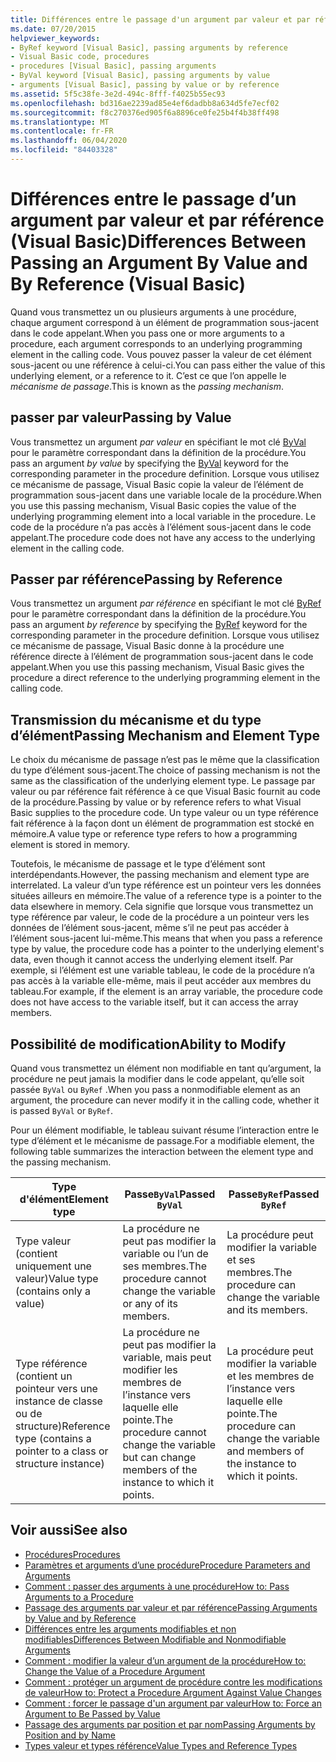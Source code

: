 ```yaml
---
title: Différences entre le passage d'un argument par valeur et par référence
ms.date: 07/20/2015
helpviewer_keywords:
- ByRef keyword [Visual Basic], passing arguments by reference
- Visual Basic code, procedures
- procedures [Visual Basic], passing arguments
- ByVal keyword [Visual Basic], passing arguments by value
- arguments [Visual Basic], passing by value or by reference
ms.assetid: 5f5c38fe-3e2d-494c-8fff-f4025b55ec93
ms.openlocfilehash: bd316ae2239ad85e4ef6dadbb8a634d5fe7ecf02
ms.sourcegitcommit: f8c270376ed905f6a8896ce0fe25b4f4b38ff498
ms.translationtype: MT
ms.contentlocale: fr-FR
ms.lasthandoff: 06/04/2020
ms.locfileid: "84403328"
---
```

# <a name="differences-between-passing-an-argument-by-value-and-by-reference-visual-basic"></a><span data-ttu-id="5a4b2-102">Différences entre le passage d’un argument par valeur et par référence (Visual Basic)</span><span class="sxs-lookup"><span data-stu-id="5a4b2-102">Differences Between Passing an Argument By Value and By Reference (Visual Basic)</span></span>
<span data-ttu-id="5a4b2-103">Quand vous transmettez un ou plusieurs arguments à une procédure, chaque argument correspond à un élément de programmation sous-jacent dans le code appelant.</span><span class="sxs-lookup"><span data-stu-id="5a4b2-103">When you pass one or more arguments to a procedure, each argument corresponds to an underlying programming element in the calling code.</span></span> <span data-ttu-id="5a4b2-104">Vous pouvez passer la valeur de cet élément sous-jacent ou une référence à celui-ci.</span><span class="sxs-lookup"><span data-stu-id="5a4b2-104">You can pass either the value of this underlying element, or a reference to it.</span></span> <span data-ttu-id="5a4b2-105">C’est ce que l’on appelle le *mécanisme de passage*.</span><span class="sxs-lookup"><span data-stu-id="5a4b2-105">This is known as the *passing mechanism*.</span></span>  
  
## <a name="passing-by-value"></a><span data-ttu-id="5a4b2-106">passer par valeur</span><span class="sxs-lookup"><span data-stu-id="5a4b2-106">Passing by Value</span></span>  
 <span data-ttu-id="5a4b2-107">Vous transmettez un argument *par valeur* en spécifiant le mot clé [ByVal](../../../language-reference/modifiers/byval.md) pour le paramètre correspondant dans la définition de la procédure.</span><span class="sxs-lookup"><span data-stu-id="5a4b2-107">You pass an argument *by value* by specifying the [ByVal](../../../language-reference/modifiers/byval.md) keyword for the corresponding parameter in the procedure definition.</span></span> <span data-ttu-id="5a4b2-108">Lorsque vous utilisez ce mécanisme de passage, Visual Basic copie la valeur de l’élément de programmation sous-jacent dans une variable locale de la procédure.</span><span class="sxs-lookup"><span data-stu-id="5a4b2-108">When you use this passing mechanism, Visual Basic copies the value of the underlying programming element into a local variable in the procedure.</span></span> <span data-ttu-id="5a4b2-109">Le code de la procédure n’a pas accès à l’élément sous-jacent dans le code appelant.</span><span class="sxs-lookup"><span data-stu-id="5a4b2-109">The procedure code does not have any access to the underlying element in the calling code.</span></span>  
  
## <a name="passing-by-reference"></a><span data-ttu-id="5a4b2-110">Passer par référence</span><span class="sxs-lookup"><span data-stu-id="5a4b2-110">Passing by Reference</span></span>  
 <span data-ttu-id="5a4b2-111">Vous transmettez un argument *par référence* en spécifiant le mot clé [ByRef](../../../language-reference/modifiers/byref.md) pour le paramètre correspondant dans la définition de la procédure.</span><span class="sxs-lookup"><span data-stu-id="5a4b2-111">You pass an argument *by reference* by specifying the [ByRef](../../../language-reference/modifiers/byref.md) keyword for the corresponding parameter in the procedure definition.</span></span> <span data-ttu-id="5a4b2-112">Lorsque vous utilisez ce mécanisme de passage, Visual Basic donne à la procédure une référence directe à l’élément de programmation sous-jacent dans le code appelant.</span><span class="sxs-lookup"><span data-stu-id="5a4b2-112">When you use this passing mechanism, Visual Basic gives the procedure a direct reference to the underlying programming element in the calling code.</span></span>  
  
## <a name="passing-mechanism-and-element-type"></a><span data-ttu-id="5a4b2-113">Transmission du mécanisme et du type d’élément</span><span class="sxs-lookup"><span data-stu-id="5a4b2-113">Passing Mechanism and Element Type</span></span>  
 <span data-ttu-id="5a4b2-114">Le choix du mécanisme de passage n’est pas le même que la classification du type d’élément sous-jacent.</span><span class="sxs-lookup"><span data-stu-id="5a4b2-114">The choice of passing mechanism is not the same as the classification of the underlying element type.</span></span> <span data-ttu-id="5a4b2-115">Le passage par valeur ou par référence fait référence à ce que Visual Basic fournit au code de la procédure.</span><span class="sxs-lookup"><span data-stu-id="5a4b2-115">Passing by value or by reference refers to what Visual Basic supplies to the procedure code.</span></span> <span data-ttu-id="5a4b2-116">Un type valeur ou un type référence fait référence à la façon dont un élément de programmation est stocké en mémoire.</span><span class="sxs-lookup"><span data-stu-id="5a4b2-116">A value type or reference type refers to how a programming element is stored in memory.</span></span>  
  
 <span data-ttu-id="5a4b2-117">Toutefois, le mécanisme de passage et le type d’élément sont interdépendants.</span><span class="sxs-lookup"><span data-stu-id="5a4b2-117">However, the passing mechanism and element type are interrelated.</span></span> <span data-ttu-id="5a4b2-118">La valeur d’un type référence est un pointeur vers les données situées ailleurs en mémoire.</span><span class="sxs-lookup"><span data-stu-id="5a4b2-118">The value of a reference type is a pointer to the data elsewhere in memory.</span></span> <span data-ttu-id="5a4b2-119">Cela signifie que lorsque vous transmettez un type référence par valeur, le code de la procédure a un pointeur vers les données de l’élément sous-jacent, même s’il ne peut pas accéder à l’élément sous-jacent lui-même.</span><span class="sxs-lookup"><span data-stu-id="5a4b2-119">This means that when you pass a reference type by value, the procedure code has a pointer to the underlying element's data, even though it cannot access the underlying element itself.</span></span> <span data-ttu-id="5a4b2-120">Par exemple, si l’élément est une variable tableau, le code de la procédure n’a pas accès à la variable elle-même, mais il peut accéder aux membres du tableau.</span><span class="sxs-lookup"><span data-stu-id="5a4b2-120">For example, if the element is an array variable, the procedure code does not have access to the variable itself, but it can access the array members.</span></span>  
  
## <a name="ability-to-modify"></a><span data-ttu-id="5a4b2-121">Possibilité de modification</span><span class="sxs-lookup"><span data-stu-id="5a4b2-121">Ability to Modify</span></span>  
 <span data-ttu-id="5a4b2-122">Quand vous transmettez un élément non modifiable en tant qu’argument, la procédure ne peut jamais la modifier dans le code appelant, qu’elle soit passée `ByVal` ou `ByRef` .</span><span class="sxs-lookup"><span data-stu-id="5a4b2-122">When you pass a nonmodifiable element as an argument, the procedure can never modify it in the calling code, whether it is passed `ByVal` or `ByRef`.</span></span>  
  
 <span data-ttu-id="5a4b2-123">Pour un élément modifiable, le tableau suivant résume l’interaction entre le type d’élément et le mécanisme de passage.</span><span class="sxs-lookup"><span data-stu-id="5a4b2-123">For a modifiable element, the following table summarizes the interaction between the element type and the passing mechanism.</span></span>  
  
|<span data-ttu-id="5a4b2-124">Type d'élément</span><span class="sxs-lookup"><span data-stu-id="5a4b2-124">Element type</span></span>|<span data-ttu-id="5a4b2-125">Passe`ByVal`</span><span class="sxs-lookup"><span data-stu-id="5a4b2-125">Passed `ByVal`</span></span>|<span data-ttu-id="5a4b2-126">Passe`ByRef`</span><span class="sxs-lookup"><span data-stu-id="5a4b2-126">Passed `ByRef`</span></span>|  
|------------------|--------------------|--------------------|  
|<span data-ttu-id="5a4b2-127">Type valeur (contient uniquement une valeur)</span><span class="sxs-lookup"><span data-stu-id="5a4b2-127">Value type (contains only a value)</span></span>|<span data-ttu-id="5a4b2-128">La procédure ne peut pas modifier la variable ou l’un de ses membres.</span><span class="sxs-lookup"><span data-stu-id="5a4b2-128">The procedure cannot change the variable or any of its members.</span></span>|<span data-ttu-id="5a4b2-129">La procédure peut modifier la variable et ses membres.</span><span class="sxs-lookup"><span data-stu-id="5a4b2-129">The procedure can change the variable and its members.</span></span>|  
|<span data-ttu-id="5a4b2-130">Type référence (contient un pointeur vers une instance de classe ou de structure)</span><span class="sxs-lookup"><span data-stu-id="5a4b2-130">Reference type (contains a pointer to a class or structure instance)</span></span>|<span data-ttu-id="5a4b2-131">La procédure ne peut pas modifier la variable, mais peut modifier les membres de l’instance vers laquelle elle pointe.</span><span class="sxs-lookup"><span data-stu-id="5a4b2-131">The procedure cannot change the variable but can change members of the instance to which it points.</span></span>|<span data-ttu-id="5a4b2-132">La procédure peut modifier la variable et les membres de l’instance vers laquelle elle pointe.</span><span class="sxs-lookup"><span data-stu-id="5a4b2-132">The procedure can change the variable and members of the instance to which it points.</span></span>|  
  
## <a name="see-also"></a><span data-ttu-id="5a4b2-133">Voir aussi</span><span class="sxs-lookup"><span data-stu-id="5a4b2-133">See also</span></span>

- [<span data-ttu-id="5a4b2-134">Procédures</span><span class="sxs-lookup"><span data-stu-id="5a4b2-134">Procedures</span></span>](./index.md)
- [<span data-ttu-id="5a4b2-135">Paramètres et arguments d’une procédure</span><span class="sxs-lookup"><span data-stu-id="5a4b2-135">Procedure Parameters and Arguments</span></span>](./procedure-parameters-and-arguments.md)
- [<span data-ttu-id="5a4b2-136">Comment : passer des arguments à une procédure</span><span class="sxs-lookup"><span data-stu-id="5a4b2-136">How to: Pass Arguments to a Procedure</span></span>](./how-to-pass-arguments-to-a-procedure.md)
- [<span data-ttu-id="5a4b2-137">Passage des arguments par valeur et par référence</span><span class="sxs-lookup"><span data-stu-id="5a4b2-137">Passing Arguments by Value and by Reference</span></span>](./passing-arguments-by-value-and-by-reference.md)
- [<span data-ttu-id="5a4b2-138">Différences entre les arguments modifiables et non modifiables</span><span class="sxs-lookup"><span data-stu-id="5a4b2-138">Differences Between Modifiable and Nonmodifiable Arguments</span></span>](./differences-between-modifiable-and-nonmodifiable-arguments.md)
- [<span data-ttu-id="5a4b2-139">Comment : modifier la valeur d’un argument de la procédure</span><span class="sxs-lookup"><span data-stu-id="5a4b2-139">How to: Change the Value of a Procedure Argument</span></span>](./how-to-change-the-value-of-a-procedure-argument.md)
- [<span data-ttu-id="5a4b2-140">Comment : protéger un argument de procédure contre les modifications de valeur</span><span class="sxs-lookup"><span data-stu-id="5a4b2-140">How to: Protect a Procedure Argument Against Value Changes</span></span>](./how-to-protect-a-procedure-argument-against-value-changes.md)
- [<span data-ttu-id="5a4b2-141">Comment : forcer le passage d'un argument par valeur</span><span class="sxs-lookup"><span data-stu-id="5a4b2-141">How to: Force an Argument to Be Passed by Value</span></span>](./how-to-force-an-argument-to-be-passed-by-value.md)
- [<span data-ttu-id="5a4b2-142">Passage des arguments par position et par nom</span><span class="sxs-lookup"><span data-stu-id="5a4b2-142">Passing Arguments by Position and by Name</span></span>](./passing-arguments-by-position-and-by-name.md)
- [<span data-ttu-id="5a4b2-143">Types valeur et types référence</span><span class="sxs-lookup"><span data-stu-id="5a4b2-143">Value Types and Reference Types</span></span>](../data-types/value-types-and-reference-types.md)
